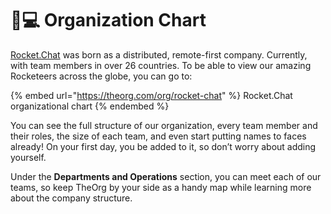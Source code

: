 # 👨💻 Organization Chart

[Rocket.Chat](https://rocket.chat/) was born as a distributed, remote-first company. Currently, with team members in over 26 countries. To be able to view our amazing Rocketeers across the globe, you can go to:

{% embed url="https://theorg.com/org/rocket-chat" %}
Rocket.Chat organizational chart
{% endembed %}

You can see the full structure of our organization, every team member and their roles, the size of each team, and even start putting names to faces already! On your first day, you be added to it, so don’t worry about adding yourself.

Under the **Departments and Operations** section, you can meet each of our teams, so keep TheOrg by your side as a handy map while learning more about the company structure.

